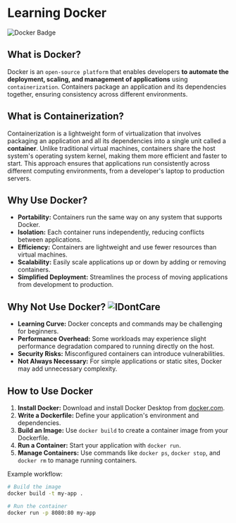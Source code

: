 # Learning Docker

![Docker Badge](https://img.shields.io/badge/Docker-2496ED?logo=docker&logoColor=white&style=for-the-badge)

## What is Docker?

Docker is an `open-source platform` that enables developers **to automate the deployment, scaling, and management of applications** using `containerization`. Containers package an application and its dependencies together, ensuring consistency across different environments.

## What is Containerization?

Containerization is a lightweight form of virtualization that involves packaging an application and all its dependencies into a single unit called a **container**. Unlike traditional virtual machines, containers share the host system's operating system kernel, making them more efficient and faster to start. This approach ensures that applications run consistently across different computing environments, from a developer's laptop to production servers.

## Why Use Docker?

- **Portability:** Containers run the same way on any system that supports Docker. 
- **Isolation:** Each container runs independently, reducing conflicts between applications.
- **Efficiency:** Containers are lightweight and use fewer resources than virtual machines.
- **Scalability:** Easily scale applications up or down by adding or removing containers.
- **Simplified Deployment:** Streamlines the process of moving applications from development to production.

## Why Not Use Docker?  ![IDontCare](https://img.shields.io/badge/Oh_Lord_Why_Am_I_Even_Writing_This_Dumb_Section-brightgreen?)

- **Learning Curve:** Docker concepts and commands may be challenging for beginners. 
- **Performance Overhead:** Some workloads may experience slight performance degradation compared to running directly on the host.
- **Security Risks:** Misconfigured containers can introduce vulnerabilities.
- **Not Always Necessary:** For simple applications or static sites, Docker may add unnecessary complexity.

## How to Use Docker

1. **Install Docker:** Download and install Docker Desktop from [docker.com](https://www.docker.com/).
2. **Write a Dockerfile:** Define your application's environment and dependencies.
3. **Build an Image:** Use `docker build` to create a container image from your Dockerfile.
4. **Run a Container:** Start your application with `docker run`.
5. **Manage Containers:** Use commands like `docker ps`, `docker stop`, and `docker rm` to manage running containers.

Example workflow:

```bash
# Build the image
docker build -t my-app .

# Run the container
docker run -p 8080:80 my-app
```